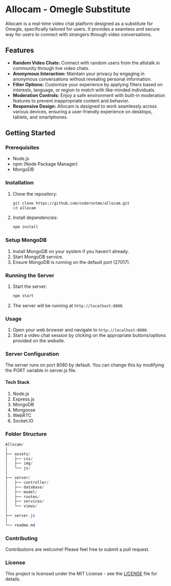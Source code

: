 # Allocam - Omegle Substitute

Allocam is a real-time video chat platform designed as a substitute for Omegle, specifically tailored for users. It provides a seamless and secure way for users to connect with strangers through video conversations.

## Features

- **Random Video Chats:** Connect with random users from the allotalk.in community through live video chats.
- **Anonymous Interaction:** Maintain your privacy by engaging in anonymous conversations without revealing personal information.
- **Filter Options:** Customize your experience by applying filters based on interests, language, or region to match with like-minded individuals.
- **Moderation Controls:** Enjoy a safe environment with built-in moderation features to prevent inappropriate content and behavior.
- **Responsive Design:** Allocam is designed to work seamlessly across various devices, ensuring a user-friendly experience on desktops, tablets, and smartphones.

## Getting Started

### Prerequisites

- Node.js
- npm (Node Package Manager)
- MongoDB

### Installation

1. Clone the repository:

   ```bash
   git clone https://github.com/codernotme/allocam.git
   cd allocam
   ```
2. Install dependencies:
   ```bash
   npm install
   ```
### Setup MongoDB
1. Install MongoDB on your system if you haven't already.
2. Start MongoDB service.
3. Ensure MongoDB is running on the default port (27017).

### Running the Server
1. Start the server:
   ```bash
   npm start
   ```
2. The server will be running at `http://localhost:8080`.

### Usage
1. Open your web browser and navigate to `http://localhost:8080`.
2. Start a video chat session by clicking on the appropriate buttons/options provided on the website.

### Server Configuration
The server runs on port 8080 by default. You can change this by modifying the PORT variable in server.js file.

#### Tech Stack
1. Node.js
2. Express.js
3. MongoDB
4. Mongoose
5. WebRTC
6. Socket.IO

### Folder Structure
```csharp
Allocam/
│
├── assets/
│   ├── css/
│   ├── img/
│   └── js/
│
├── server/
│   ├── controller/
│   ├── database/
│   ├── model/
│   ├── routes/
│   ├── services/
│   └── views/
│
├── server.js
│
└── readme.md
```

### Contributing
Contributions are welcome! Please feel free to submit a pull request.

### License
This project is licensed under the MIT License - see the [LICENSE](LICENSE) file for details.
